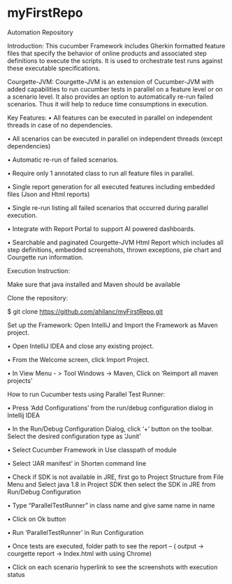 # myFirstRepo
Automation Repository

Introduction:
    This cucumber Framework includes Gherkin formatted feature files that specify the behavior of online products and associated step definitions to execute the scripts. It is used to orchestrate test runs against these executable specifications.

Courgette-JVM:
    Courgette-JVM is an extension of Cucumber-JVM with added capabilities to run cucumber tests in parallel on a feature level or on a scenario level. It also provides an option to automatically re-run failed scenarios. Thus it will help to reduce time consumptions in execution.
    
Key Features:
•	All features can be executed in parallel on independent threads in case of no dependencies.

•	All scenarios can be executed in parallel on independent threads (except dependencies)

•	Automatic re-run of failed scenarios.

•	Require only 1 annotated class to run all feature files in parallel.

•	Single report generation for all executed features including embedded files (Json and Html reports)

•	Single re-run listing all failed scenarios that occurred during parallel execution.

•	Integrate with Report Portal to support AI powered dashboards.

•	Searchable and paginated Courgette-JVM Html Report which includes all step definitions, embedded screenshots, thrown exceptions, pie chart and Courgette run information.

Execution Instruction:

Make sure that java installed and Maven should be available

Clone the repository: 

$ git clone https://github.com/ahilanc/myFirstRepo.git

Set up the Framework: Open IntelliJ and Import the Framework as Maven project.

•	Open IntelliJ IDEA and close any existing project.

•	From the Welcome screen, click Import Project.

•	In View Menu - > Tool Windows -> Maven, Click on ‘Reimport all maven projects’

How to run Cucumber tests using Parallel Test Runner:

•	Press  ‘Add Configurations’ from the run/debug configuration dialog in Intellij IDEA

•	In the Run/Debug Configuration Dialog, click ‘+’ button on the toolbar. Select the desired configuration type as ‘Junit’

•	Select Cucumber Framework in Use classpath of module

•	Select ‘JAR manifest’ in Shorten command line

•	Check if SDK is not available in JRE, first go to Project Structure from File Menu and Select java 1.8 in Project SDK then select the SDK in JRE from Run/Debug Configuration

•	Type “ParallelTestRunner” in class name and give same name in name

•	Click on Ok button

•	Run ‘ParallelTestRunner’ in Run Configuration

•	Once tests are executed, folder path to see the report – ( output -> courgette report -> Index.html with using Chrome)

•	Click on each scenario hyperlink to see the screenshots with execution status




